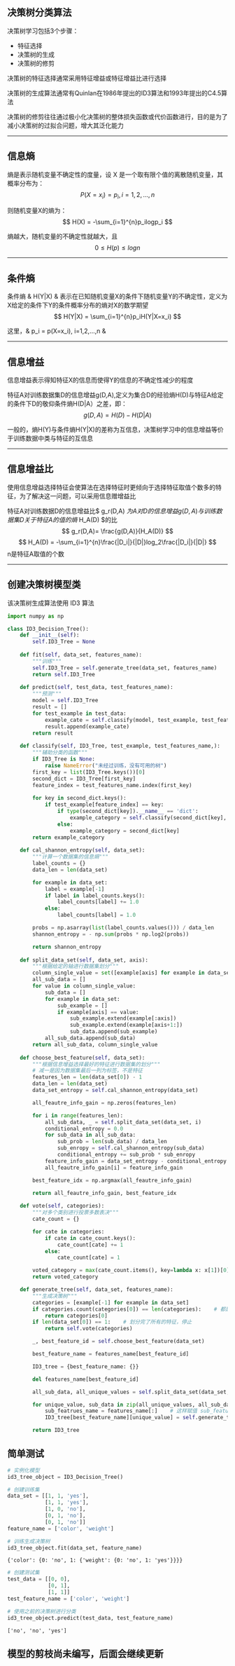 
## 决策树分类算法
决策树学习包括3个步骤：

* 特征选择
* 决策树的生成
* 决策树的修剪

决策树的特征选择通常采用特征增益或特征增益比进行选择

决策树的生成算法通常有Quinlan在1986年提出的ID3算法和1993年提出的C4.5算法

决策树的修剪往往通过极小化决策树的整体损失函数或代价函数进行，目的是为了减小决策树的过拟合问题，增大其泛化能力

***
## 信息熵
熵是表示随机变量不确定性的度量，设 X 是一个取有限个值的离散随机变量，其概率分布为：
$$ P(X = x_i) = p_i,   i=1,2,...,n $$

则随机变量X的熵为：
$$ H(X) = -\sum_{i=1}^{n}p_ilogp_i $$

熵越大，随机变量的不确定性就越大，且
$$ 0\leq H(p)\leq logn $$

***
## 条件熵
条件熵 & H(Y|X) & 表示在已知随机变量X的条件下随机变量Y的不确定性，定义为X给定的条件下Y的条件概率分布的熵对X的数学期望
$$ H(Y|X) = \sum_{i=1}^{n}p_iH(Y|X=x_i) $$

这里，& p_i = p(X=x_i), i=1,2,...,n &

***
## 信息增益
信息增益表示得知特征X的信息而使得Y的信息的不确定性减少的程度

特征A对训练数据集D的信息增益g(D,A),定义为集合D的经验熵H(D)与特征A给定的条件下D的敬仰条件熵H(D|A）之差，即：
$$ g(D,A)=H(D)-H(D|A) $$

一般的，熵H(Y)与条件熵H(Y|X)的差称为互信息，决策树学习中的信息增益等价于训练数据中类与特征的互信息

***
## 信息增益比
使用信息增益选择特征会使算法在选择特征时更倾向于选择特征取值个数多的特征，为了解决这一问题，可以采用信息赠增益比

特征A对训练数据D的信息增益比$ g_r(D,A) $为A对D的信息增益g(D,A)与训练数据集D关于特征A的值的熵$ H_A(D) $的比
$$ g_r(D,A)= \frac{g(D,A)}{H_A(D)} $$
$$ H_A(D) = -\sum_{i=1}^{n}\frac{|D_i|}{|D|}log_2\frac{|D_i|}{|D|} $$
n是特征A取值的个数



***
## 创建决策树模型类
该决策树生成算法使用 ID3 算法


```python
import numpy as np
```


```python
class ID3_Decision_Tree():
    def __init__(self):
        self.ID3_Tree = None
        
    def fit(self, data_set, features_name):
        """训练"""
        self.ID3_Tree = self.generate_tree(data_set, features_name)
        return self.ID3_Tree
    
    def predict(self, test_data, test_features_name):
        """预测"""
        model = self.ID3_Tree
        result = []
        for test_example in test_data:
            example_cate = self.classify(model, test_example, test_features_name)
            result.append(example_cate)
        return result
    
    def classify(self, ID3_Tree, test_example, test_features_name,):
        """辅助分类的函数"""
        if ID3_Tree is None:
            raise NameError("未经过训练，没有可用的树")
        first_key = list(ID3_Tree.keys())[0]
        second_dict = ID3_Tree[first_key]
        feature_index = test_features_name.index(first_key)
    
        for key in second_dict.keys():
            if test_example[feature_index] == key:
                if type(second_dict[key]).__name__ == 'dict':
                    example_category = self.classify(second_dict[key], test_example, test_features_name)
                else:
                    example_category = second_dict[key]
        return example_category
        
    def cal_shannon_entropy(self, data_set):
        """计算一个数据集的信息熵"""
        label_counts = {}
        data_len = len(data_set)

        for example in data_set:
            label = example[-1]
            if label in label_counts.keys():
                label_counts[label] += 1.0
            else:
                label_counts[label] = 1.0

        probs = np.asarray(list(label_counts.values())) / data_len
        shannon_entropy = - np.sum(probs * np.log2(probs))

        return shannon_entropy
    
    def split_data_set(self, data_set, axis):
        """根据给定的轴进行数据集划分"""
        column_single_value = set([example[axis] for example in data_set])
        all_sub_data = []
        for value in column_single_value:
            sub_data = []
            for example in data_set:
                sub_example = []
                if example[axis] == value:
                    sub_example.extend(example[:axis])
                    sub_example.extend(example[axis+1:])
                    sub_data.append(sub_example)
            all_sub_data.append(sub_data)
        return all_sub_data, column_single_value
    
    def choose_best_feature(self, data_set):
        """根据信息增益选择最好的特征进行数据集的划分"""
        # 减一是因为数据集最后一列为标签，不是特征
        features_len = len(data_set[0]) - 1
        data_len = len(data_set)
        data_set_entropy = self.cal_shannon_entropy(data_set)

        all_feautre_info_gain = np.zeros(features_len)

        for i in range(features_len):
            all_sub_data, _ = self.split_data_set(data_set, i)
            conditional_entropy = 0.0      
            for sub_data in all_sub_data:
                sub_prob = len(sub_data) / data_len
                sub_enropy = self.cal_shannon_entropy(sub_data)
                conditional_entropy += sub_prob * sub_enropy
            feature_info_gain = data_set_entropy - conditional_entropy
            all_feautre_info_gain[i] = feature_info_gain

        best_feature_idx = np.argmax(all_feautre_info_gain)

        return all_feautre_info_gain, best_feature_idx
    
    def vote(self, categories):
        """对多个类别进行投票多数表决"""
        cate_count = {}

        for cate in categories:
            if cate in cate_count.keys():
                cate_count[cate] += 1
            else:
                cate_count[cate] = 1

        voted_category = max(cate_count.items(), key=lambda x: x[1])[0]
        return voted_category

    def generate_tree(self, data_set, features_name):
        """生成决策树"""
        categories = [example[-1] for example in data_set]
        if categories.count(categories[0]) == len(categories):    # 都是同一个类别的时候停止划分
            return categories[0]
        if len(data_set[0]) == 1:    # 划分完了所有的特征，停止
            return self.vote(categories)

        _, best_feature_id = self.choose_best_feature(data_set)

        best_feature_name = features_name[best_feature_id]

        ID3_tree = {best_feature_name: {}}

        del features_name[best_feature_id]

        all_sub_data, all_unique_values = self.split_data_set(data_set, best_feature_id)

        for unique_value, sub_data in zip(all_unique_values, all_sub_data):
            sub_featrues_name = features_name[:]    # 这样赋值 sub_features_name 和 featrues_name指向的是不同对象
            ID3_tree[best_feature_name][unique_value] = self.generate_tree(sub_data, sub_featrues_name)

        return ID3_tree
```

## 简单测试


```python
# 实例化模型
id3_tree_object = ID3_Decision_Tree()
```


```python
# 创建训练集
data_set = [[1, 1, 'yes'],
            [1, 1, 'yes'],
            [1, 0, 'no'],
            [0, 1, 'no'],
            [0, 1, 'no']]
feature_name = ['color', 'weight']
```


```python
# 训练生成决策树
id3_tree_object.fit(data_set, feature_name)
```




    {'color': {0: 'no', 1: {'weight': {0: 'no', 1: 'yes'}}}}




```python
# 创建测试集
test_data = [[0, 0],
             [0, 1],
             [1, 1]]
test_feature_name = ['color', 'weight']
```


```python
# 使用之前的决策树进行分类
id3_tree_object.predict(test_data, test_feature_name)
```




    ['no', 'no', 'yes']



## 模型的剪枝尚未编写，后面会继续更新
